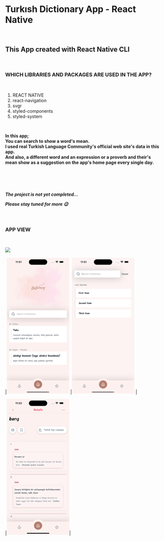 <h1>Turkısh Dictionary App - React Native</h1></br>

<h2> This App created with React Native CLI </h2>  </br>

<h3> WHICH LIBRARIES AND PACKAGES ARE USED IN THE APP? </h3> </br>

<p>

1. REACT NATIVE</br>
2. react-navigation </br>
3. svgr </br>
4. styled-components</br>
5. styled-system </br>
</p> </br>

<strong> <p>

In this app; </br> You can search to show a word's mean. </br> I used real Turkish Language Community's official web site's data in this app. </br> And also, a different word and an expression or a proverb and their's mean show as a suggestion on the app's home page every single day. </br></br></br>

</p></strong></br>

<h5> The project is not yet completed... </br>

Please stay tuned for more 😉 </h5> </br>

<!-- <h4> PROJECT APK LINK WILL BE ADDED </h4> </br> -->

<!-- [APK FILE DOWNLOAD LINK](https://github.com/habibecee/TodoApp-with-ReactNative/blob/master/assets/apk/app-release.apk) -->

<h3> APP VIEW </h3> </br>

![](./assets/screen.gif) </br>

|<img src="./assets/scr1.png" width="200"> |<img src="./assets/scr2.png" width="200"> |

|<img src="./assets/scr3.png" width="200">|

 <!--<img src="./assets/scr4.png" width="200">|

|<img src="./assets/scr5.png" width="200">|<img src="./assets/scr6.png" width="200">| -->
